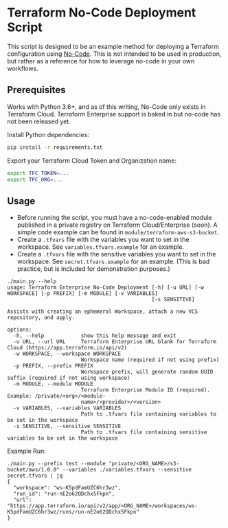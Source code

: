 # Terraform No-Code Deployment Script

This script is designed to be an example method for deploying a Terraform configuration using [No-Code](hashi.co/nocode). This is not intended to be used in production, but rather as a reference for how to leverage no-code in your own workflows.

## Prerequisites

Works with Python 3.6+, and as of this writing, No-Code only exists in Terraform Cloud. Terraform Enterprise support is baked in but no-code has not been released yet.

Install Python dependencies:

```bash
pip install -r requirements.txt
```

Export your Terraform Cloud Token and Organization name:

```bash
export TFC_TOKEN=...
export TFC_ORG=...
```

## Usage

- Before running the script, you must have a no-code-enabled module published in a private registry on Terraform Cloud/Enterprise (soon). A simple code example can be found in `module/terraform-aws-s3-bucket`.
- Create a `.tfvars` file with the variables you want to set in the workspace. See `variables.tfvars.example` for an example.
- Create a `.tfvars` file with the sensitive variables you want to set in the workspace. See `secret.tfvars.example` for an example. (This is bad practice, but is included for demonstration purposes.)

```
./main.py --help
usage: Terraform Enterprise No-Code Deployment [-h] [-u URL] [-w WORKSPACE] [-p PREFIX] [-m MODULE] [-v VARIABLES]
                                               [-s SENSITIVE]

Assists with creating an ephemeral Workspace, attach a new VCS repository, and apply.

options:
  -h, --help            show this help message and exit
  -u URL, --url URL     Terraform Enterprise URL blank for Terraform Cloud (https://app.terraform.io/api/v2)
  -w WORKSPACE, --workspace WORKSPACE
                        Workspace name (required if not using prefix)
  -p PREFIX, --prefix PREFIX
                        Workspace prefix, will generate random UUID suffix (required if not using workspace)
  -m MODULE, --module MODULE
                        Terraform Enterprise Module ID (required). Example: /private/<org>/<module-
                        name>/<provider>/<version>
  -v VARIABLES, --variables VARIABLES
                        Path to .tfvars file containing variables to be set in the workspace
  -s SENSITIVE, --sensitive SENSITIVE
                        Path to .tfvars file containing sensitive variables to be set in the workspace
```

Example Run:

```
./main.py --prefix test --module "private/<ORG_NAME>/s3-bucket/aws/1.0.0" --variables ./variables.tfvars --sensitive secret.tfvars | jq
{
  "workspace": "ws-K5pdFamUZC6hr3wz",
  "run_id": "run-nE2o62QDchx5Fkpn",
  "url": "https://app.terraform.io/api/v2/app/<ORG_NAME>/workspaces/ws-K5pdFamUZC6hr3wz/runs/run-nE2o62QDchx5Fkpn"
}
```
